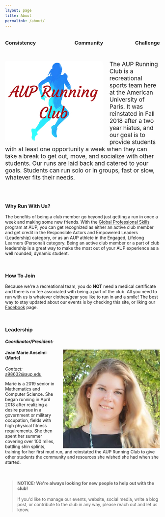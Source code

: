 ```yaml
---
layout: page
title: About
permalink: /about/
---
```

<h3 style="float:left;">Consistency</h3> <h3 style="float:left; margin-left: 25%;">Community</h3> <h3 style="float: right; margin-left: 20%;">Challenge</h3><br>

&nbsp;

<img style="float:left; margin-right:20px;" src="/assets/AUP Running Club.jpg">
<div style="font-size: 19px;">
 The AUP Running Club is a recreational sports team here at the American University of Paris. It was reinstated in Fall 2018 after a two year hiatus, and our goal is to provide students with at least one opportunity a week when they can take a break to get out, move, and socialize with other students. Our runs are laid back and catered to your goals. Students can run solo or in groups, fast or slow, whatever fits their needs.
</div>
 &nbsp;

 &nbsp;

### Why Run With Us?


The benefits of being a club member go beyond just getting a run in once a week and making some new friends. With the [Global Professional Skills](https://www.aup.edu/student-life/activities/GPS) program at AUP, you can get recognized as either an active club member and get credit in the Responsible Actors and Empowered Leaders (Leadership) category, or as an AUP athlete in the Engaged, Lifelong Learners (Personal) category. Being an active club member or a part of club leadership is a great way to make the most out of your AUP experience as a well rounded, dynamic student.


&nbsp;

### How To Join

Because we're a recreational team, you do **NOT** need a medical certificate and there is no fee associated with being a part of the club. All you need to run with us is whatever clothes/gear you like to run in and a smile! The best way to stay updated about our events is by checking this site, or liking our [Facebook](https://www.facebook.com/AUPRUNNING/) page.


&nbsp;

### **Leadership**
#### *Coordinator/President:*
<img style="float:right; margin-left:20px;" src="/assets/cropped.jpg">


#### **Jean Marie Anselmi (Marie)**

*Contact:* <a href="mailto:a98632@aup.edu"> a98632@aup.edu </a>

Marie is a 2019 senior in Mathematics and Computer Science. She began running in April 2018 after realizing a desire pursue in a government or military occupation, fields with high physical fitness requirements. She then spent her summer covering over 100 miles, battling shin splints, training for her first mud run, and reinstated the AUP Running Club to give other students the community and resources she wished she had when she started.

&nbsp;

> #### **NOTICE:** We're always looking for new people to help out with the club!
>If you'd like to manage our events, website, social media, write a blog post, or contribute to the club in any way, please reach out and let us know.
